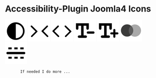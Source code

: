
  <h1>  Accessibility-Plugin Joomla4 Icons </h1>
  <img src="https://github.com/angieradtke/Accessibility-plugin-icons/blob/main/invert.svg" alt="Invert Color"/>

  <img src="https://github.com/angieradtke/Accessibility-plugin-icons/blob/main/signspacedecrease.svg" alt="Space words decrease"/>
   <img src="https://github.com/angieradtke/Accessibility-plugin-icons/blob/main/signspaceincrease.svg" alt="Space words increase"/>
      <img src="https://github.com/angieradtke/Accessibility-plugin-icons/blob/main/textdecrease.svg" alt="Text decrease"/>
            <img src="https://github.com/angieradtke/Accessibility-plugin-icons/blob/main/textincrease.svg" alt="Text increase"/>
                        <img src="https://github.com/angieradtke/Accessibility-plugin-icons/blob/main/grayscale.svg" alt="Grayscale"/>
               <img src="    https://github.com/angieradtke/Accessibility-plugin-icons/blob/main/ruler.svg" alt="Lineruler"/>
        
           If needed I do more ...

